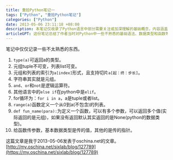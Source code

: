 ```yaml
---
title: 重拾Python笔记一
tags: ["Python", "重拾Python笔记"]
categories: ["Python"]
date: 2013-05-06 23:11:18 +08:00
description: 本笔记仅收录了Python语言中部分需要关注或加深理解的基础概念，内容涵盖数据类型、运算符、程序结构及函数定义等方面。
articleGPT: 这份笔记总结了作者当时对Python中一些不熟悉的基础语法、数据类型和函数等核心概念。
---
```


笔记中仅仅记录一些不太熟悉的东西。  

  1. `type(a)`可返回a的类型。
  2. 元组tuple不可变，列表list可变。
  3. 元组和列表的索引为`a[index]`形式，且支持切片`a[起：终：步长]`。
  4. 字符串其实就是元组。
  5. `and`、`or`和`not`是逻辑运算符。
  6. 其他语言中的`else if`在python中是`elif`。
  7. for循环为：`for i in a`，a是tuple或者list。
  8. `range(a)`函数定义一个从0到a(不包含)的列表。
  9. `def fun_name(para):`为定义一个函数，可以有多个参数，可以返回多个值(实际返回的是元组)，如果没有返回默认其实返回的是None(python的数据类型)。
  10. 给函数传参数，基本数据类型是传的值，其他的是传的指针。

这篇文章是我于2013-05-06发表于oschina.net的文章。[http://my.oschina.net/sixlab/blog/127789](https://my.oschina.net/sixlab/blog/127789)
